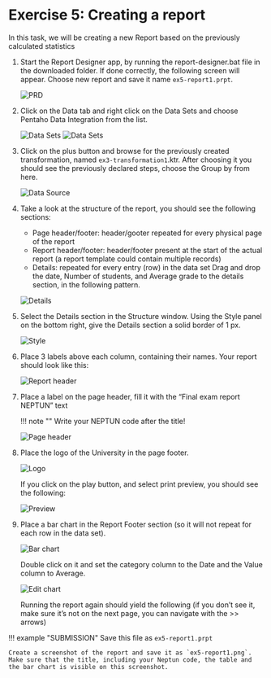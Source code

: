 # Exercise 5: Creating a report

In this task, we will be creating a new Report based on the previously calculated statistics

1. Start the Report Designer app, by running the report-designer.bat file in the downloaded folder. If done
correctly, the following screen will appear. Choose new report and save it name `ex5-report1.prpt`.

    ![PRD](images/prd-report01.png)

1. Click on the Data tab and right click on the Data Sets and choose Pentaho Data Integration from the list.

    ![Data Sets](images/prd-report02a.png)
    ![Data Sets](images/prd-report02b.png)

1. Click on the plus button and browse for the previously created transformation, named `ex3-transformation1`.ktr. After choosing it you should see the previously declared steps, choose the Group by from here.

    ![Data Source](images/prd-report03.png)

1. Take a look at the structure of the report, you should see the following sections:
    - Page header/footer: header/gooter repeated for every physical page of the report
    - Report header/footer: header/footer present at the start of the actual report (a report template could contain multiple records)
    - Details: repeated for every entry (row) in the data set
    Drag and drop the date, Number of students, and Average grade to the details section, in the following pattern.

    ![Details](images/prd-report04.png)

1. Select the Details section in the Structure window. Using the Style panel on the bottom right, give the Details section a solid border of 1 px.

    ![Style](images/prd-report05.png)

1. Place 3 labels above each column, containing their names. Your report should look like this:

    ![Report header](images/prd-report06.png)

1. Place a label on the page header, fill it with the “Final exam report NEPTUN” text 

    !!! note ""
        Write your NEPTUN code after the title!

    ![Page header](images/prd-report07.png)

1. Place the logo of the University in the page footer.

    ![Logo](images/prd-report08.png)

    If you click on the play button, and select print preview, you should see the following:

    ![Preview](images/prd-report09.png)

1. Place a bar chart in the Report Footer section (so it will not repeat for each row in the data set).

    ![Bar chart](images/prd-report10.png)

    Double click on it and set the category column to the Date and the Value column to Average.

    ![Edit chart](images/prd-report11.png)

    Running the report again should yield the following (if you don’t see it, make sure it’s not on the next page, you can navigate with the >> arrows)

!!! example "SUBMISSION"
    Save this file as `ex5-report1.prpt`

    Create a screenshot of the report and save it as `ex5-report1.png`. Make sure that the title, including your Neptun code, the table and the bar chart is visible on this screenshot.
